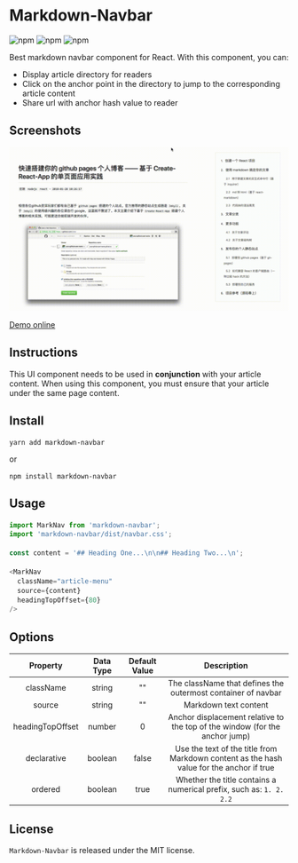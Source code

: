 # Markdown-Navbar

![npm](https://img.shields.io/npm/l/markdown-navbar.svg)
![npm](https://img.shields.io/npm/dt/markdown-navbar.svg)
![npm](https://img.shields.io/npm/v/markdown-navbar/latest.svg)

Best markdown navbar component for React. With this component, you can:

* Display article directory for readers
* Click on the anchor point in the directory to jump to the corresponding article content
* Share url with anchor hash value to reader

## Screenshots

![Screenshots](./screenshots.gif)

[Demo online](https://parksben.github.io/post/2018-01-28T10:26:17_create-a-react-blog)

## Instructions

This UI component needs to be used in **conjunction** with your article content. When using this component, you must ensure that your article under the same page content.

## Install

```
yarn add markdown-navbar
```
or

```
npm install markdown-navbar
```

## Usage

```js
import MarkNav from 'markdown-navbar';
import 'markdown-navbar/dist/navbar.css';

const content = '## Heading One...\n\n## Heading Two...\n';

<MarkNav
  className="article-menu"
  source={content}
  headingTopOffset={80}
/>
```

## Options

|Property|Data Type|Default Value|Description|
|:-:|:-:|:-:|:-:|
|className|string|""|The className that defines the outermost container of navbar|
|source|string|""|Markdown text content|
|headingTopOffset|number|0|Anchor displacement relative to the top of the window (for the anchor jump)|
|declarative|boolean|false|Use the text of the title from Markdown content as the hash value for the anchor if true|
|ordered|boolean|true|Whether the title contains a numerical prefix, such as: `1. 2. 2.2`|

## License

`Markdown-Navbar` is released under the MIT license.
